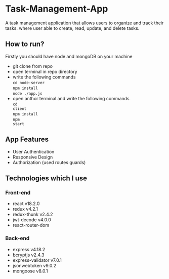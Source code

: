 # Task-Management-App
A task management application that allows users to organize and track their tasks.
where user able to create, read, update, and delete tasks.

## How to run?
Firstly you should have node and mongoDB on your machine
*   git clone from repo
*   open terminal in repo directory
*   write the following commands
<br/><code>cd node-server</code>
<br/><code>npm install</code>
<br/><code>node ./app.js</code>
*   open anthor terminal and write the following commands
<br/><code>cd client</code>
<br/><code>npm install</code>
<br/><code>npm start</code>

## App Features
*   User Authentication
*   Responsive Design
*   Authorization (used routes guards)

## Technologies which I use
### Front-end
*   react v18.2.0
*   redux v4.2.1
*   redux-thunk v2.4.2
*   jwt-decode v4.0.0
*   react-router-dom
### Back-end
*   express v4.18.2
*   bcryptjs v2.4.3
*   express-validator v7.0.1
*   jsonwebtoken v9.0.2
*   mongoose v8.0.1

